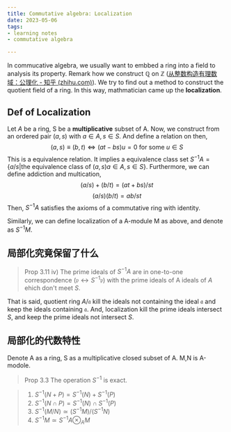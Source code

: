 ```yaml
---
title: Commutative algebra: Localization
date: 2023-05-06
tags:
- learning notes
- commutative algebra

---
```


In commucative algebra, we usually want to embbed a ring into a field to analysis its property. Remark how we construct $\mathbb Q$ on $\mathbb Z$ ([从整数构造有理数域：公理化 - 知乎 (zhihu.com)](https://zhuanlan.zhihu.com/p/77481873)). We try to find out a method to construct the quotient field of a ring. 
In this way, mathmatician came up the **localization**.

## Def of Localization

Let $A$ be a ring, S be a **multiplicative** subset of A.
Now, we construct from an ordered pair $(a,s)$ with $a \in A, s \in S$. And define a relation on then,
$$
(a,s) \equiv (b,t) \Leftrightarrow (at - bs) u = 0 \text{ for some } u\in S
$$
This is a equivalence relation. It implies a equivalence class set $S^{-1}A = \{a/s|\text{the equivalence class of }(a,s) a \in A, s \in S\}$.
Furthermore, we can define addiction and multication,
$$
(a/s) + (b/t) = (at + bs)/st
$$
$$
(a/s)(b/t)=ab/st
$$
Then, $S^{-1}A$ satisfies the axioms of a commutative ring with identity.


Similarly, we can define localization of a A-module M as above, and denote as $S^{-1}M$.

## 局部化究竟保留了什么

> Prop 3.11 iv)
> The prime ideals of $S^{-1}A$ are in one-to-one correspondence $(\mathfrak{p} \leftrightarrow S^{-1}\mathfrak{p} )$ with the prime ideals of A ideals of $A$ ehich don't meet $S$.

That is said, quotient ring $A/\mathfrak{a}$ kill the ideals not containing the ideal $\mathfrak{a}$ and keep the ideals containing $\mathfrak{a}$.
And, localization kill the prime ideals intersect $S$, and keep the prime ideals not intersect $S$.

## 局部化的代数特性

Denote A as a ring, S as a multiplicative closed subset of A.
M,N is A-modole.

> Prop 3.3 The operation $S^{-1}$ is exact.

> 1. $S^{-1}(N+P) = S^{-1}(N) + S^{-1}(P)$
> 2. $S^{-1}(N \cap P) = S^{-1}(N) \cap S^{-1}(P)$
> 3. $S^{-1}(M/N) \simeq (S^{-1}M)/(S^{-1}N)$
> 4. $S^{-1}M \simeq S^{-1}A \otimes_A M$

